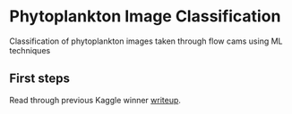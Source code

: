 # Phytoplankton Image Classification

Classification of phytoplankton images taken through flow cams using ML techniques


## First steps

Read through previous Kaggle winner [writeup](http://benanne.github.io/2015/03/17/plankton.html).
